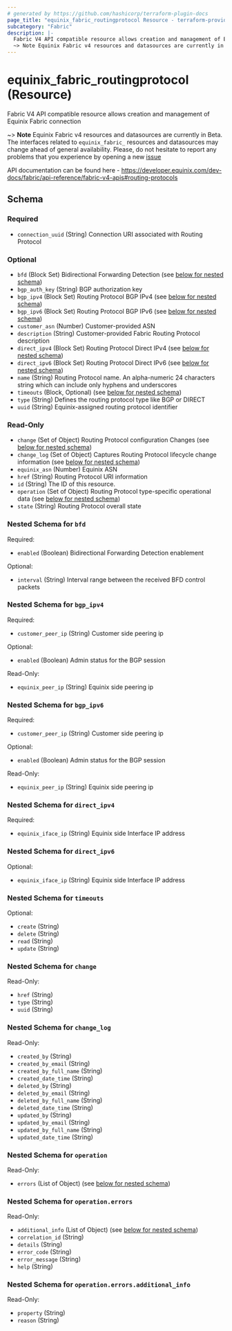 ```yaml
---
# generated by https://github.com/hashicorp/terraform-plugin-docs
page_title: "equinix_fabric_routingprotocol Resource - terraform-provider-equinix"
subcategory: "Fabric"
description: |-
  Fabric V4 API compatible resource allows creation and management of Equinix Fabric connection
  ~> Note Equinix Fabric v4 resources and datasources are currently in Beta. The interfaces related to equinix_fabric_ resources and datasources may change ahead of general availability. Please, do not hesitate to report any problems that you experience by opening a new issue https://github.com/equinix/terraform-provider-equinix/issues/new?template=bug.md
---
```


# equinix_fabric_routingprotocol (Resource)

Fabric V4 API compatible resource allows creation and management of Equinix Fabric connection

~> **Note** Equinix Fabric v4 resources and datasources are currently in Beta. The interfaces related to `equinix_fabric_` resources and datasources may change ahead of general availability. Please, do not hesitate to report any problems that you experience by opening a new [issue](https://github.com/equinix/terraform-provider-equinix/issues/new?template=bug.md)

API documentation can be found here - https://developer.equinix.com/dev-docs/fabric/api-reference/fabric-v4-apis#routing-protocols


<!-- schema generated by tfplugindocs -->
## Schema

### Required

- `connection_uuid` (String) Connection URI associated with Routing Protocol

### Optional

- `bfd` (Block Set) Bidirectional Forwarding Detection (see [below for nested schema](#nestedblock--bfd))
- `bgp_auth_key` (String) BGP authorization key
- `bgp_ipv4` (Block Set) Routing Protocol BGP IPv4 (see [below for nested schema](#nestedblock--bgp_ipv4))
- `bgp_ipv6` (Block Set) Routing Protocol BGP IPv6 (see [below for nested schema](#nestedblock--bgp_ipv6))
- `customer_asn` (Number) Customer-provided ASN
- `description` (String) Customer-provided Fabric Routing Protocol description
- `direct_ipv4` (Block Set) Routing Protocol Direct IPv4 (see [below for nested schema](#nestedblock--direct_ipv4))
- `direct_ipv6` (Block Set) Routing Protocol Direct IPv6 (see [below for nested schema](#nestedblock--direct_ipv6))
- `name` (String) Routing Protocol name. An alpha-numeric 24 characters string which can include only hyphens and underscores
- `timeouts` (Block, Optional) (see [below for nested schema](#nestedblock--timeouts))
- `type` (String) Defines the routing protocol type like BGP or DIRECT
- `uuid` (String) Equinix-assigned routing protocol identifier

### Read-Only

- `change` (Set of Object) Routing Protocol configuration Changes (see [below for nested schema](#nestedatt--change))
- `change_log` (Set of Object) Captures Routing Protocol lifecycle change information (see [below for nested schema](#nestedatt--change_log))
- `equinix_asn` (Number) Equinix ASN
- `href` (String) Routing Protocol URI information
- `id` (String) The ID of this resource.
- `operation` (Set of Object) Routing Protocol type-specific operational data (see [below for nested schema](#nestedatt--operation))
- `state` (String) Routing Protocol overall state

<a id="nestedblock--bfd"></a>
### Nested Schema for `bfd`

Required:

- `enabled` (Boolean) Bidirectional Forwarding Detection enablement

Optional:

- `interval` (String) Interval range between the received BFD control packets


<a id="nestedblock--bgp_ipv4"></a>
### Nested Schema for `bgp_ipv4`

Required:

- `customer_peer_ip` (String) Customer side peering ip

Optional:

- `enabled` (Boolean) Admin status for the BGP session

Read-Only:

- `equinix_peer_ip` (String) Equinix side peering ip


<a id="nestedblock--bgp_ipv6"></a>
### Nested Schema for `bgp_ipv6`

Required:

- `customer_peer_ip` (String) Customer side peering ip

Optional:

- `enabled` (Boolean) Admin status for the BGP session

Read-Only:

- `equinix_peer_ip` (String) Equinix side peering ip


<a id="nestedblock--direct_ipv4"></a>
### Nested Schema for `direct_ipv4`

Required:

- `equinix_iface_ip` (String) Equinix side Interface IP address


<a id="nestedblock--direct_ipv6"></a>
### Nested Schema for `direct_ipv6`

Optional:

- `equinix_iface_ip` (String) Equinix side Interface IP address


<a id="nestedblock--timeouts"></a>
### Nested Schema for `timeouts`

Optional:

- `create` (String)
- `delete` (String)
- `read` (String)
- `update` (String)


<a id="nestedatt--change"></a>
### Nested Schema for `change`

Read-Only:

- `href` (String)
- `type` (String)
- `uuid` (String)


<a id="nestedatt--change_log"></a>
### Nested Schema for `change_log`

Read-Only:

- `created_by` (String)
- `created_by_email` (String)
- `created_by_full_name` (String)
- `created_date_time` (String)
- `deleted_by` (String)
- `deleted_by_email` (String)
- `deleted_by_full_name` (String)
- `deleted_date_time` (String)
- `updated_by` (String)
- `updated_by_email` (String)
- `updated_by_full_name` (String)
- `updated_date_time` (String)


<a id="nestedatt--operation"></a>
### Nested Schema for `operation`

Read-Only:

- `errors` (List of Object) (see [below for nested schema](#nestedobjatt--operation--errors))

<a id="nestedobjatt--operation--errors"></a>
### Nested Schema for `operation.errors`

Read-Only:

- `additional_info` (List of Object) (see [below for nested schema](#nestedobjatt--operation--errors--additional_info))
- `correlation_id` (String)
- `details` (String)
- `error_code` (String)
- `error_message` (String)
- `help` (String)

<a id="nestedobjatt--operation--errors--additional_info"></a>
### Nested Schema for `operation.errors.additional_info`

Read-Only:

- `property` (String)
- `reason` (String)


